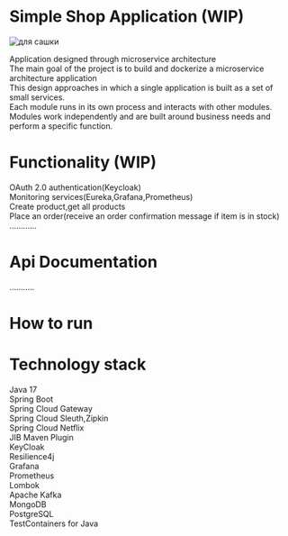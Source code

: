 # Simple Shop Application (WIP)

![для сашки](https://user-images.githubusercontent.com/112489897/226066859-a818c9da-01ae-4772-afb9-466b273e2eea.png)


Application designed through microservice architecture <br>
The main goal of the project is to build and dockerize a microservice architecture application <br>
This design approaches in which a single application is built as a set of small services.<br>
Each module runs in its own process and interacts with other modules.<br>
Modules work independently and are built around business needs and perform a specific function.<br>

# Functionality (WIP)
OAuth 2.0 authentication(Keycloak) <br>
Monitoring services(Eureka,Grafana,Prometheus)<br>
Create product,get all products <br>
Place an order(receive an order confirmation message if item is in stock)  <br>
............
# Api Documentation
...........
# How to run


# Technology stack
Java 17 <br>
Spring Boot <br>
Spring Cloud Gateway <br>
Spring Cloud Sleuth,Zipkin <br>
Spring Cloud Netflix <br>
JIB Maven Plugin<br>
KeyCloak<br>
Resilience4j<br>
Grafana<br>
Prometheus <br>
Lombok <br>
Apache Kafka <br>
MongoDB <br>
PostgreSQL <br>
TestContainers for Java <br>





